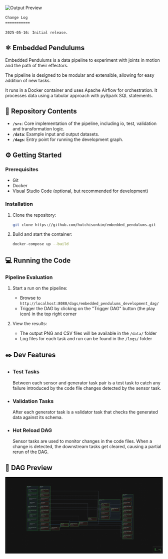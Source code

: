 

![Output Preview](docs/embedded_pendulums.png)

    Change Log
    ===========

    2025-05-16: Initial release.


## ⚛️ Embedded Pendulums


Embedded Pendulums is a data pipeline to experiment with joints in motion and the path of their effectors.

The pipeline is designed to be modular and extensible, allowing for easy addition of new tasks.

It runs in a Docker container and uses Apache Airflow for orchestration. It processes data using a tabular approach with pySpark SQL statements.


## 📂 Repository Contents

- **`/src`**: Core implementation of the pipeline, including io, test, validation and transformation logic.
- **`/data`**: Example input and output datasets.
- **`/dags`**: Entry point for running the development graph.


## ⚙️ Getting Started

### Prerequisites

- Git
- Docker
- Visual Studio Code (optional, but recommended for development)

### Installation

1. Clone the repository:
   ~~~bash
   git clone https://github.com/hutchisonkim/embedded_pendulums.git
   ~~~

2. Build and start the container:
   ~~~bash
   docker-compose up --build
   ~~~

## 💻 Running the Code
### Pipeline Evaluation

1. Start a run on the pipeline:
   - Browse to `http://localhost:8080/dags/embedded_pendulums_development_dag/`
   - Trigger the DAG by clicking on the "Trigger DAG" button (the play icon) in the top right corner

2. View the results:
   - The output PNG and CSV files will be available in the `/data/` folder
   - Log files for each task and run can be found in the `/logs/` folder



##  ✒️ Dev Features

- ### Test Tasks

    Between each sensor and generator task pair is a test task to catch any failure introduced by the code file changes detected by the sensor task.

- ### Validation Tasks

    After each generator task is a validator task that checks the generated data against its schema.

- ### Hot Reload DAG

    Sensor tasks are used to monitor changes in the code files. When a change is detected, the downstream tasks get cleared, causing a partial rerun of the DAG.
   

## 📼 DAG Preview

![DAG Preview](docs/embedded_pendulums_dag.png)